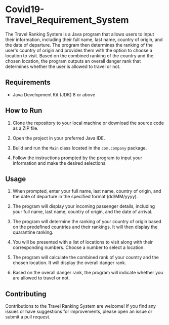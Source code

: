 # Covid19-Travel_Requirement_System

The Travel Ranking System is a Java program that allows users to input their information, including their full name, last name, country of origin, and the date of departure. The program then determines the ranking of the user's country of origin and provides them with the option to choose a location to visit. Based on the combined ranking of the country and the chosen location, the program outputs an overall danger rank that determines whether the user is allowed to travel or not.

## Requirements

- Java Development Kit (JDK) 8 or above

## How to Run

1. Clone the repository to your local machine or download the source code as a ZIP file.

2. Open the project in your preferred Java IDE.

3. Build and run the `Main` class located in the `com.company` package.

4. Follow the instructions prompted by the program to input your information and make the desired selections.

## Usage

1. When prompted, enter your full name, last name, country of origin, and the date of departure in the specified format (dd/MM/yyyy).

2. The program will display your incoming passenger details, including your full name, last name, country of origin, and the date of arrival.

3. The program will determine the ranking of your country of origin based on the predefined countries and their rankings. It will then display the quarantine ranking.

4. You will be presented with a list of locations to visit along with their corresponding numbers. Choose a number to select a location.

5. The program will calculate the combined rank of your country and the chosen location. It will display the overall danger rank.

6. Based on the overall danger rank, the program will indicate whether you are allowed to travel or not.

## Contributing

Contributions to the Travel Ranking System are welcome! If you find any issues or have suggestions for improvements, please open an issue or submit a pull request.
